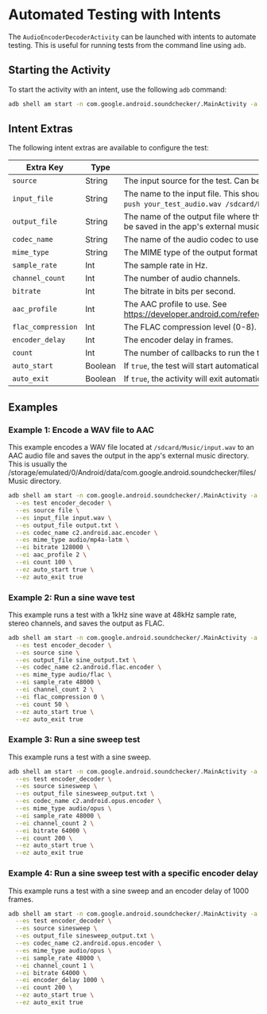 # Automated Testing with Intents

The `AudioEncoderDecoderActivity` can be launched with intents to automate testing. This is useful for running tests from the command line using `adb`.

## Starting the Activity

To start the activity with an intent, use the following `adb` command:

```bash
adb shell am start -n com.google.android.soundchecker/.MainActivity -a android.intent.action.VIEW --es test encoder_decoder [options]
```

## Intent Extras

The following intent extras are available to configure the test:

| Extra Key | Type | Description |
|---|---|---|
| `source` | String | The input source for the test. Can be `file`, `sine`, or `sinesweep`. |
| `input_file` | String | The name to the input file. This should be in the /sdcard/Music directory. You can use `adb push your_test_audio.wav /sdcard/Music/` to push your file. Required if `source` is `file`. |
| `output_file` | String | The name of the output file where the results of each callback will be written. This file will be saved in the app's external music directory. |
| `codec_name` | String | The name of the audio codec to use (e.g., `c2.android.aac.encoder`). |
| `mime_type` | String | The MIME type of the output format (e.g., `audio/mp4a-latm`). |
| `sample_rate` | Int | The sample rate in Hz. |
| `channel_count` | Int | The number of audio channels. |
| `bitrate` | Int | The bitrate in bits per second. |
| `aac_profile` | Int | The AAC profile to use. See https://developer.android.com/reference/android/media/MediaCodecInfo.CodecProfileLevel |
| `flac_compression` | Int | The FLAC compression level (0-8). |
| `encoder_delay` | Int | The encoder delay in frames. |
| `count` | Int | The number of callbacks to run the test for. The test will stop after this many callbacks. |
| `auto_start` | Boolean | If `true`, the test will start automatically when the activity is launched. |
| `auto_exit` | Boolean | If `true`, the activity will exit automatically after the test is finished. |

## Examples

### Example 1: Encode a WAV file to AAC

This example encodes a WAV file located at `/sdcard/Music/input.wav` to an AAC audio file and saves the output in the app's external music directory. This is usually the /storage/emulated/0/Android/data/com.google.android.soundchecker/files/Music directory.

```bash
adb shell am start -n com.google.android.soundchecker/.MainActivity -a android.intent.action.VIEW \
  --es test encoder_decoder \
  --es source file \
  --es input_file input.wav \
  --es output_file output.txt \
  --es codec_name c2.android.aac.encoder \
  --es mime_type audio/mp4a-latm \
  --ei bitrate 128000 \
  --ei aac_profile 2 \
  --ei count 100 \
  --ez auto_start true \
  --ez auto_exit true
```

### Example 2: Run a sine wave test

This example runs a test with a 1kHz sine wave at 48kHz sample rate, stereo channels, and saves the output as FLAC.

```bash
adb shell am start -n com.google.android.soundchecker/.MainActivity -a android.intent.action.VIEW \
  --es test encoder_decoder \
  --es source sine \
  --es output_file sine_output.txt \
  --es codec_name c2.android.flac.encoder \
  --es mime_type audio/flac \
  --ei sample_rate 48000 \
  --ei channel_count 2 \
  --ei flac_compression 0 \
  --ei count 50 \
  --ez auto_start true \
  --ez auto_exit true
```

### Example 3: Run a sine sweep test

This example runs a test with a sine sweep.

```bash
adb shell am start -n com.google.android.soundchecker/.MainActivity -a android.intent.action.VIEW \
  --es test encoder_decoder \
  --es source sinesweep \
  --es output_file sinesweep_output.txt \
  --es codec_name c2.android.opus.encoder \
  --es mime_type audio/opus \
  --ei sample_rate 48000 \
  --ei channel_count 2 \
  --ei bitrate 64000 \
  --ei count 200 \
  --ez auto_start true \
  --ez auto_exit true
```

### Example 4: Run a sine sweep test with a specific encoder delay

This example runs a test with a sine sweep and an encoder delay of 1000 frames.

```bash
adb shell am start -n com.google.android.soundchecker/.MainActivity -a android.intent.action.VIEW \
  --es test encoder_decoder \
  --es source sinesweep \
  --es output_file sinesweep_output.txt \
  --es codec_name c2.android.opus.encoder \
  --es mime_type audio/opus \
  --ei sample_rate 48000 \
  --ei channel_count 1 \
  --ei bitrate 64000 \
  --ei encoder_delay 1000 \
  --ei count 200 \
  --ez auto_start true \
  --ez auto_exit true
```